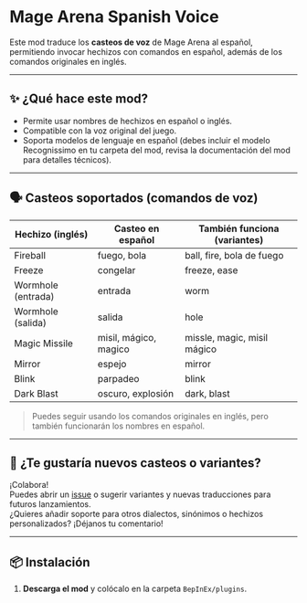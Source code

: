 # Mage Arena Spanish Voice

Este mod traduce los **casteos de voz** de Mage Arena al español, permitiendo invocar hechizos con comandos en español, además de los comandos originales en inglés.

---

## ✨ **¿Qué hace este mod?**

- Permite usar nombres de hechizos en español o inglés.
- Compatible con la voz original del juego.
- Soporta modelos de lenguaje en español (debes incluir el modelo Recognissimo en tu carpeta del mod, revisa la documentación del mod para detalles técnicos).

---

## 🗣️ **Casteos soportados (comandos de voz)**

| Hechizo (inglés)   | Casteo en español         | También funciona (variantes)      |
|--------------------|--------------------------|-----------------------------------|
| Fireball           | fuego, bola              | ball, fire, bola de fuego         |
| Freeze             | congelar                 | freeze, ease                      |
| Wormhole (entrada) | entrada                  | worm                              |
| Wormhole (salida)  | salida                   | hole                              |
| Magic Missile      | misil, mágico, magico    | missle, magic, misil mágico       |
| Mirror             | espejo                   | mirror                            |
| Blink              | parpadeo                 | blink                             |
| Dark Blast         | oscuro, explosión        | dark, blast                       |

> Puedes seguir usando los comandos originales en inglés, pero también funcionarán los nombres en español.

---

## 💬 **¿Te gustaría nuevos casteos o variantes?**

¡Colabora!  
Puedes abrir un [issue](https://github.com/S3B4S5C/MageArenaSpanishVoiceMod/issues) o sugerir variantes y nuevas traducciones para futuros lanzamientos.  
¿Quieres añadir soporte para otros dialectos, sinónimos o hechizos personalizados? ¡Déjanos tu comentario!

---

## 📦 **Instalación**

1. **Descarga el mod** y colócalo en la carpeta `BepInEx/plugins`.
